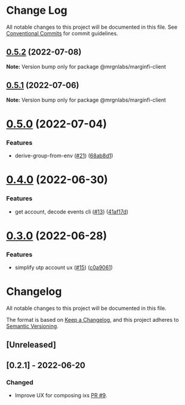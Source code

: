 # Change Log

All notable changes to this project will be documented in this file.
See [Conventional Commits](https://conventionalcommits.org) for commit guidelines.

## [0.5.2](https://github.com/mrgnlabs/marginfi-sdk/compare/@mrgnlabs/marginfi-client@0.5.1...@mrgnlabs/marginfi-client@0.5.2) (2022-07-08)

**Note:** Version bump only for package @mrgnlabs/marginfi-client





## [0.5.1](https://github.com/mrgnlabs/marginfi-sdk/compare/@mrgnlabs/marginfi-client@0.5.0...@mrgnlabs/marginfi-client@0.5.1) (2022-07-06)

**Note:** Version bump only for package @mrgnlabs/marginfi-client





# [0.5.0](https://github.com/mrgnlabs/marginfi-sdk/compare/@mrgnlabs/marginfi-client@0.4.0...@mrgnlabs/marginfi-client@0.5.0) (2022-07-04)


### Features

* derive-group-from-env ([#21](https://github.com/mrgnlabs/marginfi-sdk/issues/21)) ([68ab8d1](https://github.com/mrgnlabs/marginfi-sdk/commit/68ab8d1a4ae7e41f1560ef13fa036359e5f78eee))





# [0.4.0](https://github.com/mrgnlabs/marginfi-sdk/compare/@mrgnlabs/marginfi-client@0.3.0...@mrgnlabs/marginfi-client@0.4.0) (2022-06-30)


### Features

* get account, decode events cli ([#13](https://github.com/mrgnlabs/marginfi-sdk/issues/13)) ([41af17d](https://github.com/mrgnlabs/marginfi-sdk/commit/41af17df303e21a419f66692b21032b5a5c65749))





# [0.3.0](https://github.com/mrgnlabs/marginfi-sdk/compare/@mrgnlabs/marginfi-client@0.2.1...@mrgnlabs/marginfi-client@0.3.0) (2022-06-28)


### Features

* simplify utp account ux ([#15](https://github.com/mrgnlabs/marginfi-sdk/issues/15)) ([c0a9061](https://github.com/mrgnlabs/marginfi-sdk/commit/c0a9061b089c4c7f9017ba808f375833113a881d))





# Changelog

All notable changes to this project will be documented in this file.

The format is based on [Keep a Changelog](https://keepachangelog.com/en/1.0.0/),
and this project adheres to [Semantic Versioning](https://semver.org/spec/v2.0.0.html).

## [Unreleased]

## [0.2.1] - 2022-06-20

### Changed

- Improve UX for composing ixs [PR #9](https://github.com/mrgnlabs/marginfi-sdk/issues/9).
